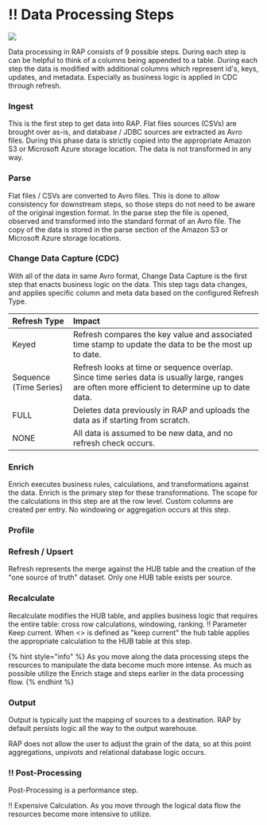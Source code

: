 # !! Data Processing Steps

![](../../.gitbook/assets/2.0-process-steps.jpg)

Data processing in RAP consists of 9 possible steps. During each step is can be helpful to think of a columns being appended to a table. During each step the data is modified with additional columns which represent id's, keys, updates, and metadata. Especially as business logic is applied in CDC through refresh.

### Ingest

This is the first step to get data into RAP.  Flat files sources \(CSVs\) are brought over as-is, and database / JDBC sources are extracted as Avro files. During this phase data is strictly copied into the appropriate Amazon S3 or Microsoft Azure storage location. The data is not transformed in any way.

### Parse

Flat files / CSVs are converted to Avro files.  This is done to allow consistency for downstream steps, so those steps do not need to be aware of the original ingestion format. In the parse step the file is opened, observed and transformed into the standard format of an Avro file. The copy of the data is stored in the parse section of the Amazon S3 or Microsoft Azure storage locations.

### Change Data Capture \(CDC\)

With all of the data in same Avro format, Change Data Capture is the first step that enacts business logic on the data. This step tags data changes, and applies specific column and meta data based on the configured Refresh Type.

| Refresh Type | Impact |
| :--- | :--- |
| Keyed | Refresh compares the key value and associated time stamp to update the data to be the most up to date. |
| Sequence \(Time Series\) | Refresh looks at time or sequence overlap. Since time series data is usually large, ranges are often more efficient to determine up to date data. |
| FULL | Deletes data previously in RAP and uploads the data as if starting from scratch. |
| NONE | All data is assumed to be new data, and no refresh check occurs. |

### Enrich

Enrich executes business rules, calculations, and transformations against the data. Enrich is the primary step for these transformations. The scope for the calculations in this step are at the row level. Custom columns are created per entry. No windowing or aggregation occurs at this step.

### Profile

### Refresh / Upsert

Refresh represents the merge against the HUB table and the creation of the "one source of truth" dataset. Only one HUB table exists per source.

### Recalculate

Recalculate modifies the HUB table, and applies business logic that requires the entire table: cross row calculations, windowing, ranking. !! Parameter Keep current. When &lt;&gt; is defined as "keep current" the hub table applies the appropriate calculation to the HUB table at this step.

{% hint style="info" %}
As you move along the data processing steps the resources to manipulate the data become much more intense. As much as possible utilize the Enrich stage and steps earlier in the data processing flow.
{% endhint %}

### Output

Output is typically just the mapping of sources to a destination. RAP by default persists logic all the way to the output warehouse.  

RAP does not allow the user to adjust the grain of the data, so at this point aggregations, unpivots and relational database logic occurs. 

### !! Post-Processing

Post-Processing is a performance step.



!! Expensive Calculation. As you move through the logical data flow the resources become more intensive to utilize.

